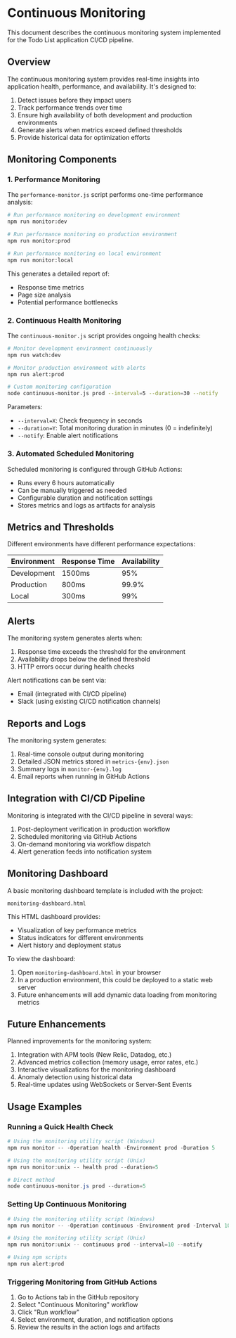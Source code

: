 # Continuous Monitoring

This document describes the continuous monitoring system implemented for the Todo List application CI/CD pipeline.

## Overview

The continuous monitoring system provides real-time insights into application health, performance, and availability. It's designed to:

1. Detect issues before they impact users
2. Track performance trends over time
3. Ensure high availability of both development and production environments
4. Generate alerts when metrics exceed defined thresholds
5. Provide historical data for optimization efforts

## Monitoring Components

### 1. Performance Monitoring

The `performance-monitor.js` script performs one-time performance analysis:

```bash
# Run performance monitoring on development environment
npm run monitor:dev

# Run performance monitoring on production environment
npm run monitor:prod

# Run performance monitoring on local environment
npm run monitor:local
```

This generates a detailed report of:
- Response time metrics
- Page size analysis
- Potential performance bottlenecks

### 2. Continuous Health Monitoring

The `continuous-monitor.js` script provides ongoing health checks:

```bash
# Monitor development environment continuously
npm run watch:dev

# Monitor production environment with alerts
npm run alert:prod

# Custom monitoring configuration
node continuous-monitor.js prod --interval=5 --duration=30 --notify
```

Parameters:
- `--interval=X`: Check frequency in seconds
- `--duration=Y`: Total monitoring duration in minutes (0 = indefinitely)
- `--notify`: Enable alert notifications

### 3. Automated Scheduled Monitoring

Scheduled monitoring is configured through GitHub Actions:

- Runs every 6 hours automatically
- Can be manually triggered as needed
- Configurable duration and notification settings
- Stores metrics and logs as artifacts for analysis

## Metrics and Thresholds

Different environments have different performance expectations:

| Environment | Response Time | Availability |
|-------------|---------------|-------------|
| Development | 1500ms        | 95%         |
| Production  | 800ms         | 99.9%       |
| Local       | 300ms         | 99%         |

## Alerts

The monitoring system generates alerts when:

1. Response time exceeds the threshold for the environment
2. Availability drops below the defined threshold
3. HTTP errors occur during health checks

Alert notifications can be sent via:
- Email (integrated with CI/CD pipeline)
- Slack (using existing CI/CD notification channels)

## Reports and Logs

The monitoring system generates:

1. Real-time console output during monitoring
2. Detailed JSON metrics stored in `metrics-{env}.json`
3. Summary logs in `monitor-{env}.log`
4. Email reports when running in GitHub Actions

## Integration with CI/CD Pipeline

Monitoring is integrated with the CI/CD pipeline in several ways:

1. Post-deployment verification in production workflow
2. Scheduled monitoring via GitHub Actions
3. On-demand monitoring via workflow dispatch
4. Alert generation feeds into notification system

## Monitoring Dashboard

A basic monitoring dashboard template is included with the project:

```
monitoring-dashboard.html
```

This HTML dashboard provides:
- Visualization of key performance metrics
- Status indicators for different environments
- Alert history and deployment status

To view the dashboard:
1. Open `monitoring-dashboard.html` in your browser
2. In a production environment, this could be deployed to a static web server
3. Future enhancements will add dynamic data loading from monitoring metrics

## Future Enhancements

Planned improvements for the monitoring system:

1. Integration with APM tools (New Relic, Datadog, etc.)
2. Advanced metrics collection (memory usage, error rates, etc.)
3. Interactive visualizations for the monitoring dashboard
4. Anomaly detection using historical data
5. Real-time updates using WebSockets or Server-Sent Events

## Usage Examples

### Running a Quick Health Check

```powershell
# Using the monitoring utility script (Windows)
npm run monitor -- -Operation health -Environment prod -Duration 5

# Using the monitoring utility script (Unix)
npm run monitor:unix -- health prod --duration=5

# Direct method
node continuous-monitor.js prod --duration=5
```

### Setting Up Continuous Monitoring

```powershell
# Using the monitoring utility script (Windows)
npm run monitor -- -Operation continuous -Environment prod -Interval 10 -Notify

# Using the monitoring utility script (Unix)
npm run monitor:unix -- continuous prod --interval=10 --notify

# Using npm scripts
npm run alert:prod
```

### Triggering Monitoring from GitHub Actions

1. Go to Actions tab in the GitHub repository
2. Select "Continuous Monitoring" workflow
3. Click "Run workflow"
4. Select environment, duration, and notification options
5. Review the results in the action logs and artifacts
